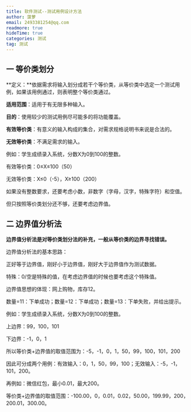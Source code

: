 ```yaml
---
title: 软件测试--测试用例设计方法
author: 菠萝
email: 2493381254@qq.com
readmore: true
hideTime: true
categories: 测试
tag: 测试
---
```




## 一 等价类划分

**定义：**依据需求将输入划分成若干个等价类，从等价类中选定一个测试用例，如果该用例通过，则表明整个等价类通过。

**适用范围**：适用于有无限多种输入。

**目的**：使用较少的测试用例尽可能多的将功能覆盖。

**有效等价类**：有意义的输入构成的集合，对需求规格说明书来说是合法的。

**无效等价类**：不满足需求的输入。

<!-- more -->

例如：学生成绩录入系统，分数X为0到100的整数。

有效等价类：0≤X≤100（50）

无效等价类：X≤0（-5），X≥100（200）

如果没有整数要求，还要考虑小数，非数字（字母，汉字，特殊字符）和空值。

但只按照等价类划分还不够，还要考虑边界值。



## 二 边界值分析法

**边界值分析法是对等价类划分法的补充，一般从等价类的边界寻找错误。**

边界值分析法的基本思路：

正好等于边界值，刚好小于边界值，刚好大于边界值作为测试数据。

特殊：0/空是特殊的值，在考虑边界值的时候也要考虑这个特殊值。

边界值思想的体现：网上购物，库存12。

数量=11：下单成功；数量=12：下单成功；数量=13：下单失败，并给出提示。

例如：学生成绩录入系统，分数X为0到100的整数。

上边界：99，100，101

下边界：-1，0，1

所以等价类+边界值的取值范围为：-5，-1，0，1，50，99，100，101，200

因此可分成两个用例：有效输入：0，1，50，99，100；无效输入：-5，-1，101，200。

再例如：微信红包，最小0.01，最大200。

等价类+边界值的取值范围：-100.00，0，0.01，0.02，50.00，199.99，200，200.01，300.00。


